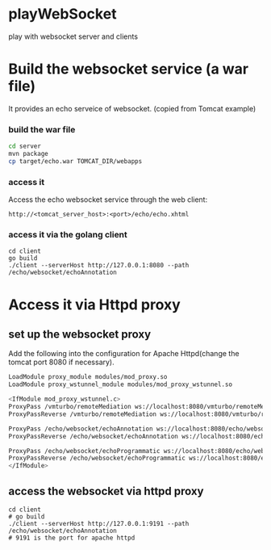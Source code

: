 # playWebSocket
play with websocket server and clients

# Build the websocket service (a war file)
It provides an echo serveice of websocket. (copied from Tomcat example)

### build the war file
```bash
cd server
mvn package
cp target/echo.war TOMCAT_DIR/webapps
```

### access it
Access the echo websocket service through the web client:
```terminal
http://<tomcat_server_host>:<port>/echo/echo.xhtml
```

### access it via the golang client
```terminal
cd client
go build
./client --serverHost http://127.0.0.1:8080 --path /echo/websocket/echoAnnotation
```

# Access it via Httpd proxy

## set up the websocket proxy
Add the following into the configuration for Apache Httpd(change the tomcat port 8080 if necessary).

```bash
LoadModule proxy_module modules/mod_proxy.so
LoadModule proxy_wstunnel_module modules/mod_proxy_wstunnel.so

<IfModule mod_proxy_wstunnel.c>
ProxyPass /vmturbo/remoteMediation ws://localhost:8080/vmturbo/remoteMediation
ProxyPassReverse /vmturbo/remoteMediation ws://localhost:8080/vmturbo/remoteMediation

ProxyPass /echo/websocket/echoAnnotation ws://localhost:8080/echo/websocket/echoAnnotation
ProxyPassReverse /echo/websocket/echoAnnotation ws://localhost:8080/echo/websocket/echoAnnotation

ProxyPass /echo/websocket/echoProgrammatic ws://localhost:8080/echo/websocket/echoProgrammatic
ProxyPassReverse /echo/websocket/echoProgrammatic ws://localhost:8080/echo/websocket/echoProgrammatic
</IfModule>
```
## access the websocket via httpd proxy
```terminal
cd client
# go build
./client --serverHost http://127.0.0.1:9191 --path /echo/websocket/echoAnnotation
# 9191 is the port for apache httpd
```
